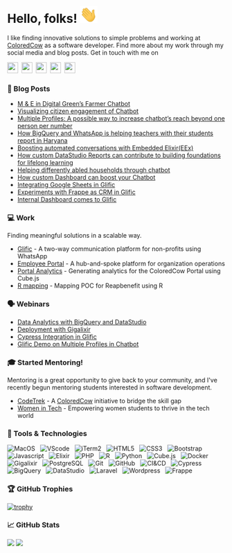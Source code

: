 # Hello, folks! <img src="https://raw.githubusercontent.com/satendra-sr/satendra-sr/master/wave.gif" width="40">

I like finding innovative solutions to simple problems and working at <a href="https://coloredcow.com?utm_source=github&utm_medium=AkhileshNegi">ColoredCow</a> as a software developer. Find more about my work through my social media and blog posts.
Get in touch with me on

<a href="https://twitter.com/negi_akhilesh3"><img height="25" width="25" src="https://cdn.jsdelivr.net/npm/simple-icons@v3/icons/twitter.svg"></a>&nbsp;
<a href="https://discordapp.com/users/akhilesh#8614"><img height="25" width="25" src="https://cdn.jsdelivr.net/npm/simple-icons@v3/icons/discord.svg"></a>&nbsp;
<a href="https://instagram.com/negi_akhilesh3"><img height="25" width="25" src="https://cdn.jsdelivr.net/npm/simple-icons@v3/icons/instagram.svg"></a>&nbsp;
<a href="https://www.linkedin.com/in/NegiAkhilesh/"><img height="25" width="25" src="https://cdn.jsdelivr.net/npm/simple-icons@v3/icons/linkedin.svg"></a>&nbsp;
<a href="mailto:akhilesh.negi@coloredcow.com"><img height="25" width="25" src="https://cdn.jsdelivr.net/npm/simple-icons@v3/icons/gmail.svg"></a>&nbsp;

### :newspaper: Blog Posts

- [M & E in Digital Green’s Farmer Chatbot](https://glific.org/m-e-in-digital-greens-farmer-chatbot/)
- [Visualizing citizen engagement of Chatbot](https://coloredcow.com/visualizing-citizen-engagement-of-chatbot/)
- [Multiple Profiles: A possible way to increase chatbot’s reach beyond one person per number](https://coloredcow.com/one-whatsapp-multiple-profiles/)
- [How BigQuery and WhatsApp is helping teachers with their students report in Haryana](https://glific.org/how-bigquery-and-whatsapp-is-helping-teachers-with-their-students-report-in-haryana)
- [Boosting automated conversations with Embedded Elixir(EEx)](https://coloredcow.com/boosting-automated-conversations-with-eex)
- [How custom DataStudio Reports can contribute to building foundations for lifelong learning](https://coloredcow.com/how-custom-datastudio-reports-can-contribute-to-building-foundations-for-lifelong-learning/)
- [Helping differently abled households through chatbot](https://coloredcow.com/helping-differently-abled-households-through-chatbot/)
- [How custom Dashboard can boost your Chatbot](https://coloredcow.com/how-custom-dashboard-can-boost-your-chatbot/)
- [Integrating Google Sheets in Glific](https://coloredcow.com/integrating-google-sheets-in-glific/)
- [Experiments with Frappe as CRM in Glific](https://coloredcow.com/experiments-with-frappe-as-crm-in-glific/)
- [Internal Dashboard comes to Glific](https://glific.org/internal-dashboard-comes-into-glific/)

### :computer: Work

Finding meaningful solutions in a scalable way.

- [Glific](https://glific.org) - A two-way communication platform for non-profits using WhatsApp
- [Employee Portal](https://github.com/ColoredCow/portal) - A hub-and-spoke platform for organization operations
- [Portal Analytics](https://github.com/ColoredCow/portal-analytics) - Generating analytics for the ColoredCow Portal using Cube.js
- [R mapping](https://github.com/glific/Rmapping) - Mapping POC for Reapbenefit using R


### 🗣️ Webinars

- [Data Analytics with BigQuery and DataStudio](https://www.youtube.com/watch?v=txdrTLgchvs&list=PLn1_vUUOj6IHS9S84qbc0-cIjXeB-KBiN&index=5)
- [Deployment with Gigalixir](https://www.youtube.com/watch?v=txdrTLgchvs&list=PLn1_vUUOj6IHS9S84qbc0-cIjXeB-KBiN&index=5)
- [Cypress Integration in Glific](https://www.youtube.com/watch?v=xve1LDH7vxw&list=PLn1_vUUOj6IHS9S84qbc0-cIjXeB-KBiN&index=6)
- [Glific Demo on Multiple Profiles in Chatbot](https://youtu.be/csOGHfb4g3s)


### :mortar_board: Started Mentoring!

Mentoring is a great opportunity to give back to your community, and I've recently begun mentoring students interested in software development.

- [CodeTrek](https://coloredcow.com/codetrek/) - A <a href="https://coloredcow.com?utm_source=github&utm_medium=AkhileshNegi">ColoredCow</a> initiative to bridge the skill gap
- [Women in Tech](https://coloredcow.com/women-in-tech/?utm_source=github&utm_medium=akhileshnegi) - Empowering women students to thrive in the tech world

### 🔧 Tools  & Technologies

![MacOS](https://img.shields.io/badge/-MacOS-black?logo=Apple&style=social)&nbsp;&nbsp;
![VScode](https://img.shields.io/badge/-VScode-black?logo=visual-studio-code&style=social)&nbsp;&nbsp;
![iTerm2](https://img.shields.io/badge/-iTerm2-black?logo=Apple&style=social)&nbsp;&nbsp;
![HTML5](https://img.shields.io/badge/-HTML5-black?logo=html5&style=social)&nbsp;&nbsp;
![CSS3](https://img.shields.io/badge/-CSS3-black?logo=css3&style=social)&nbsp;&nbsp;
![Bootstrap](https://img.shields.io/badge/-Bootstrap-black?logo=bootstrap&style=social)&nbsp;&nbsp;
![Javascript](https://img.shields.io/badge/-Javascript-black?logo=javascript&style=social&logoColor=yellow)&nbsp;&nbsp;
![Elixir](https://img.shields.io/badge/-Elixir-black?logo=elixir&style=social)&nbsp;&nbsp;
![PHP](https://img.shields.io/badge/-PHP-black?logo=php&style=social)&nbsp;&nbsp;
![R](https://img.shields.io/badge/-R-black?logo=r&style=social)&nbsp;&nbsp;
![Python](https://img.shields.io/badge/-Python-black?logo=python&style=social)&nbsp;&nbsp;
![Cube.js](https://img.shields.io/badge/-Cube.js-black?logo=nintendogamecube&style=social)&nbsp;&nbsp;
![Docker](https://img.shields.io/badge/-Docker-black?logo=docker&style=social)&nbsp;&nbsp;
![Gigalixir](https://img.shields.io/badge/-Gigalixir-black?logo=Gatsby&style=social&logoColor=grey)&nbsp;&nbsp;
![PostgreSQL](https://img.shields.io/badge/-PostgreSQL-black?logo=postgresql&style=social&logoColor=blue)&nbsp;&nbsp;
![Git](https://img.shields.io/badge/-Git-black?logo=git&style=social)&nbsp;&nbsp;
![GitHub](https://img.shields.io/badge/-GitHub-black?logo=github&style=social)&nbsp;&nbsp;
![CI&CD](https://img.shields.io/badge/-CI&CD-black?logo=githubactions&style=social&logoColor=black)&nbsp;&nbsp;
![Cypress](https://img.shields.io/badge/-Cypress-black?logo=cypress&style=social)&nbsp;&nbsp;
![BigQuery](https://img.shields.io/badge/-BigQuery-black?logo=googlecloud&style=social)&nbsp;&nbsp;
![DataStudio](https://img.shields.io/badge/-DataStudio-black?logo=googleanalytics&style=social)&nbsp;&nbsp;
![Laravel](https://img.shields.io/badge/-Laravel-black?logo=laravel&style=social)&nbsp;&nbsp;
![Wordpress](https://img.shields.io/badge/-Wordpress-black?logo=wordpress&style=social)&nbsp;&nbsp;
![Frappe](https://img.shields.io/badge/-Frappe-black?logo=python&style=social)&nbsp;&nbsp;

### 🏆 GitHub Trophies

[![trophy](https://github-profile-trophy.vercel.app/?username=AkhileshNegi&margin-w=5)](https://github.com/AkhileshNegi/github-profile-trophy)


### &#x1f4c8; GitHub Stats
<p align = "left">
  <img src = "https://github-readme-stats.vercel.app/api?username=AkhileshNegi&show_icons=true&theme=vue" width = 400>
  <img src = "https://github-readme-streak-stats.herokuapp.com?user=AkhileshNegi" width = 400>
</p>

